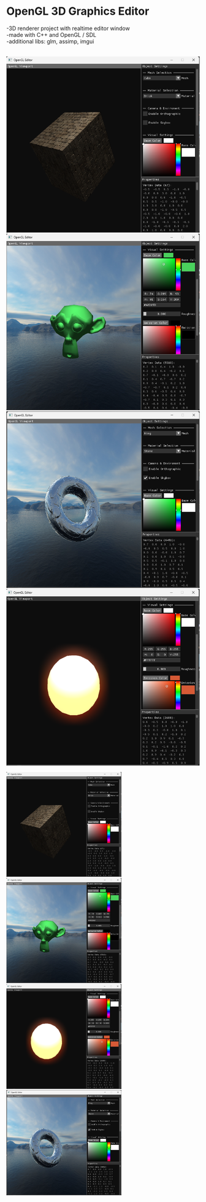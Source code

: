 # OpenGL 3D Graphics Editor
-3D renderer project with realtime editor window <br>
-made with C++ and OpenGL / SDL <br>
-additional libs: glm, assimp, imgui <br> <br>

![Editor Screenshot1](https://github.com/jonas-thn/OpenGL-Editor/blob/fc8f63051d7cedbd1c1faa0ad482141bb7a44a21/B401762A-1CCA-40EF-839A-727962E72A0F.png?text=Smaller+Version)
![Editor Screenshot2](https://github.com/jonas-thn/OpenGL-Editor/blob/fc8f63051d7cedbd1c1faa0ad482141bb7a44a21/2DAFF782-D2B9-4459-8D3C-6F39C4D07BB9.png?text=Smaller+Version)
![Editor Screenshot3](https://github.com/jonas-thn/OpenGL-Editor/blob/fc8f63051d7cedbd1c1faa0ad482141bb7a44a21/EBA81916-F484-49D7-B5D2-E4518AB6C42D.png?text=Smaller+Version)
![Editor Screenshot4](https://github.com/jonas-thn/OpenGL-Editor/blob/6fcb16acd742d1f4c4ce642c53b79f5654919c9e/2AE4B3F3-A0B8-47CD-9EFA-62588B98414E.png?text=Smaller+Version)

<img src="https://github.com/jonas-thn/OpenGL-Editor/blob/fc8f63051d7cedbd1c1faa0ad482141bb7a44a21/B401762A-1CCA-40EF-839A-727962E72A0F.png" width="300"/>
<img src="https://github.com/jonas-thn/OpenGL-Editor/blob/fc8f63051d7cedbd1c1faa0ad482141bb7a44a21/2DAFF782-D2B9-4459-8D3C-6F39C4D07BB9.png" width="300"/>
<img src="https://github.com/jonas-thn/OpenGL-Editor/blob/6fcb16acd742d1f4c4ce642c53b79f5654919c9e/2AE4B3F3-A0B8-47CD-9EFA-62588B98414E.png" width="300"/>
<img src="https://github.com/jonas-thn/OpenGL-Editor/blob/fc8f63051d7cedbd1c1faa0ad482141bb7a44a21/EBA81916-F484-49D7-B5D2-E4518AB6C42D.png" width="300"/>

